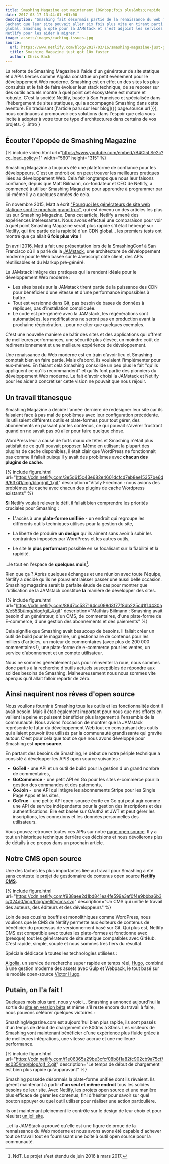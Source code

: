 ```yaml
---
title: Smashing Magazine est maintenant 10&nbsp;fois plus&nbsp;rapide
date: 2017-03-17 13:44:01 +01:00
description: "Smashing fait désormais partie de la renaissance du web moderne.
Sachant que leur site pouvait aller six fois plus vite en tirant parti d'un CDN
global, Smashing a opté pour la JAMstack et s'est adjoint les services de
Netlify pour les aider à migrer."
image: assets/images/caching-issues.jpg
source:
  url: https://www.netlify.com/blog/2017/03/16/smashing-magazine-just-got-10x-faster/
  title: Smashing Magazine just got 10x faster
  author: Chris Bach
---
```


La refonte de Smashing Magazine à l'aide d'un générateur de site statique et
d'APIs tierces comme Algolia constitue un petit évènement pour le développement
Web moderne. Smashing est en effet un des sites les plus consultés et le fait de
faire évoluer leur stack technique, de se reposer sur des outils actuels montre
à quel point cet écosystème est mature et robuste. C'est la société Netlify,
basée à San Francisco et spécialisée dans l'hébergement de sites statiques,
qui a accompagné Smashing dans cette aventure. En traduisant
[l'article paru sur leur blog]({{ page.source.url }}),
nous continuons à promouvoir ces solutions dans l'espoir que cela vous incite
à adopter à votre tour ce type d'architectures dans certains de vos projets.
{: .intro }

## Écouter l'épopée de Smashing Magazine

{% include video.html
url="https://www.youtube.com/embed/rB4Cl5LSe2c?cc_load_policy=1" width="560"
height="315" %}

Smashing Magazine a toujours été une plateforme de confiance pour les
développeurs. C'est un endroit où on peut trouver les meilleures pratiques liées
au développement Web. Cela fait longtemps que nous leur faisons confiance,
depuis que Matt Biilmann, co-fondateur et CEO de Netlify, a commencé à utiliser
Smashing Magazine pour apprendre à programmer par lui-même il y a quelques
années de cela.

En novembre 2015, Matt a écrit ["Pourquoi les générateurs de site web statique sont le prochain grand truc"](https://www.smashingmagazine.com/2015/11/modern-static-website-generators-next-big-thing/),
qui est devenu un des articles les plus lus sur Smashing Magazine. Dans cet
article, Netlify a mené des expériences intéressantes. Nous avons effectué une
comparaison pour voir à quel point Smashing Magazine serait plus rapide s'il
était hébergé sur Netlify, qui tire partie de la rapidité d'un CDN global… les
premiers tests ont montré que ça allait **6 fois plus vite** !

En avril 2016, Matt a fait une présentation lors de la SmashingConf à San
Francisco où il a parlé de la [JAMstack](https://jamstack.org/), une
architecture de développement moderne pour le Web basée sur le Javascript côté
client, des APIs réutilisables et du Markup pré-généré.

La JAMstack intègre des pratiques qui la rendent idéale pour le développement
Web moderne :

* Les sites basés sur la JAMstack tirent partie de la puissance des CDN pour
  bénéficier d'une vitesse et d'une performance impossibles à battre.
* Tout est versionné dans Git, pas besoin de bases de données à répliquer, pas
  d'installation compliquée.
* Le code est pré-généré avec la JAMstack, les régénérations sont automatisées,
  les modifications ne seront pas en production avant la prochaine régénération…
  pour ne citer que quelques exemples.

C'est une nouvelle manière de bâtir des sites et des applications qui offrent de
meilleures performances, une sécurité plus élevée, un moindre coût de
redimensionnement et une meilleure expérience de développement.

Une renaissance du Web moderne est en train d'avoir lieu et Smashing comptait
bien en faire partie. Mais d'abord, ils voulaient l'implémenter pour eux-mêmes.
En faisant cela Smashing consolide un peu plus le fait "qu'ils appliquent ce
qu'ils recommandent" et qu'ils font partie des pionniers du développement Web
moderne. Le fait d'avoir choisi la JAMstack et Netlify pour les aider à
concrétiser cette vision ne pouvait que nous réjouir.

## Un travail titanesque

Smashing Magazine a décidé l'année dernière de redesigner leur site car ils
faisaient face à pas mal de problèmes avec leur configuration précédente. Ils
utilisaient différents outils et plate-formes pour tout gérer, des abonnements
en passant par les contenus, ce qui pouvait s'avérer frustrant quand on ne
savait pas où aller pour faire quelque chose.

WordPress leur a causé de forts maux de têtes et Smashing n'était plus satisfait
de ce qu'il pouvait proposer. Même en utilisant la plupart des plugins de cache
disponibles, il était clair que WordPress ne fonctionnait pas comme il fallait
puisqu'il y avait des problèmes avec **chacun des plugins de cache**.

{% include figure.html
url="https://cdn.netlify.com/3e5d615c43e682e4601dcfcd7eb8ee15357be6d9/63741/img/blog/gif_1.gif"
description="Vitaly Friedman : nous avions des problèmes de cache avec chacun
des plugins de cache Wordpress existants" %}

**Si** Netlify voulait relever le défi, il fallait bien comprendre les priorités
cruciales pour Smashing :

* L'accès à une **plate-forme unifiée** - un endroit qui regroupe les différents
  outils techniques utilisés pour la gestion du site,

* La liberté de produire **un design** qu'ils aiment sans avoir à subir les
  contraintes imposées par WordPress et les autres outils,

* Le site le **plus performant** possible en se focalisant sur la fiabilité et
  la rapidité.

…le tout en l'espace de **quelques mois**[^1].

[^1]: NdT. Le projet s'est étendu de juin 2016 à mars 2017.

Rien que ça ? Après quelques échanges et une réunion avec toute l'équipe,
Netlify a décidé qu'ils ne pouvaient laisser passer une aussi belle occasion.
Smashing magazine serait la parfaite étude de cas pour montrer que l'utilisation
de la JAMstack constitue **la** manière de développer des sites.

{% include figure.html
url="https://cdn.netlify.com/8847cc537164cc098d3f77f8db225c41f14430a5/e553b/img/blog/gif_4.gif"
description="Mathias Biilmann : Smashing avait besoin d'un générateur, d'un CMS,
de commentaires, d'une plate-forme de E-commerce, d'une gestion des abonnements
et des paiements" %}

Cela signifie que Smashing avait beaucoup de besoins. Il fallait créer un outil
de build pour le magazine, un gestionnaire de contenus pour les milliers
d'articles, un moteur de commentaires (avec plus de 200 000 commentaires !), une
plate-forme de e-commerce pour les ventes, un service d'abonnement et un compte
utilisateur.

Nous ne sommes généralement pas pour réinventer la roue, nous sommes donc partis
à la recherche d'outils actuels susceptibles de répondre aux solides besoins de
Smashing. Malheureusement nous nous sommes vite aperçus qu'il allait falloir
repartir de zéro.

## Ainsi naquirent nos rêves d'open source

Nous voulions fournir à Smashing tous les outils et les fonctionnalités dont il
avait besoin. Mais il était également important pour nous que nos efforts en
vaillent la peine et puissent bénéficier plus largement à l'ensemble de la
communauté. Nous avions l'occasion de montrer que la JAMstack représente le
futur du développement Web tout en construisant des outils qui allaient pouvoir
être utilisés par la communauté grandissante qui gravite autour. C'est pour cela
que tout ce que nous avons développé pour Smashing est **open source**.

En partant des besoins de Smashing, le début de notre périple technique a
consisté à développer les APIS open source suivantes :

* **GoTell** - une API et un outil de build pour la gestion d'un grand nombre de
  commentaires,
* **GoCommerce** - une petit API en Go pour les sites e-commerce
  pour la gestion des commandes et des paiements,
* **GoJoin** -  une API qui intègre les abonnements Stripe pour les
  Single Page Apps et les sites,
* **GoTrue** - une petite API open-source écrite en Go qui peut agir comme une
  API de service indépendante pour la gestion des inscriptions et des
  authentifications. Elle est basée sur OAuth2 et JWT et peut gérer les
  inscriptions, les connexions et les données personnelles des utilisateurs.

Vous pouvez retrouver toutes ces APIs sur notre [page open
source](https://www.netlify.com/open-source/). Il y a tout un historique
technique derrière ces décisions et nous dévoilerons plus de détails à ce propos
dans un prochain article.

## Notre CMS open source

Une des tâches les plus importantes liée au travail pour Smashing a été sans
conteste le projet de gestionnaire de contenus open source **[Netlify CMS](https://www.netlifycms.org/)**.

{% include figure.html
url="https://cdn.netlify.com/f938aee2d1bd841ea4fe599a3af0f4e9bbba6b3c/024d0/img/blog/netlifycms.svg"
description="Un CMS qui unifie le travail des auteurs, des éditeurs et des
développeurs" %}

Loin de ses cousins bouffis et monolithiques comme WordPress, nous voulions que
le CMS de Netlify permette aux éditeurs de contenus de bénéficier du processus
de versionnement basé sur Git. Qui plus est, Netlify CMS est compatible avec
toutes les plate-formes et fonctionne avec (presque) tout les générateurs de
site statique compatibles avec GitHub. C'est rapide, simple, souple et nous
sommes très fiers du résultat.

Spéciale dédicace à toutes les technologies utilisées :

[Algolia](https://www.algolia.com/), un service de recherche super rapide en
temps réel, [Hugo](http://gohugo.io/), combiné à une gestion moderne des assets
avec Gulp et Webpack, le tout basé sur le modèle open-source [Victor
Hugo](https://github.com/netlify/victor-hugo).

## Putain, on l'a fait !

Quelques mois plus tard, nous y voici… Smashing a annoncé aujourd'hui la sortie
du [site en version bêta](https://next.smashingmagazine.com/) et même s'il reste
encore du travail à faire, nous pouvons célébrer quelques victoires :

SmashingMagazine.com est aujourd'hui bien plus rapide, ils sont passés d'un
temps de début de chargement de 800ms à 80ms. Les visiteurs de Smashing vont
maintenant bénéficier d'une expérience plus fluide grâce à de meilleures
intégrations, une vitesse accrue et une meilleure performance.

{% include figure.html
url="https://cdn.netlify.com/f1e06365a29be3cfcf08b8f1a82fc902cb9a75cf/ec035/img/blog/gif_2.gif"
description="Le temps de début de chargement est bien plus rapide qu'auparavant"
%}

Smashing possède désormais la plate-forme unifiée dont ils rêvaient. Ils gèrent
maintenant à partir **d'un seul et même endroit** tous les solides besoins de
leur site. Avec Netlify, les projets open source et une manière plus efficace de
gérer les contenus, fini d'hésiter pour savoir sur quel bouton appuyer ou quel
outil utiliser pour réaliser une action particulière.

Ils ont maintenant pleinement le contrôle sur le design de leur choix et pour
résultat [un joli site](https://next.smashingmagazine.com/).

…et la JAMStack a prouvé qu'elle est une figure de proue de la rennaissance du
Web moderne et nous avons avons été capable d'achever tout ce travail tout en
fournissant une boîte à outil open source pour la communauté.

